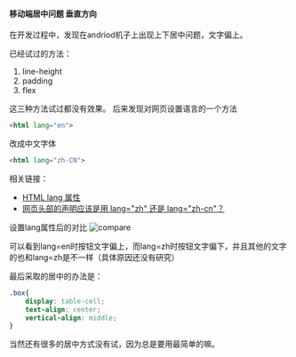 #### 移动端居中问题 垂直方向

在开发过程中，发现在andriod机子上出现上下居中问题，文字偏上。

已经试过的方法：

1. line-height 
2. padding
3. flex

这三种方法试过都没有效果。
后来发现对网页设置语言的一个方法

```html
<html lang="en">
```
改成中文字体
```html
<html lang="zh-CN">
```

相关链接： 
* [HTML lang 属性](http://www.w3school.com.cn/tags/att_standard_lang.asp)
* [网页头部的声明应该是用 lang="zh" 还是 lang="zh-cn"？](https://www.zhihu.com/question/20797118)

设置lang属性后的对比
![compare](https://i.screenshot.net/7k8oqse)

可以看到lang=en时按钮文字偏上，而lang=zh时按钮文字偏下，并且其他的文字的也和lang=zh是不一样（具体原因还没有研究）

最后采取的居中的办法是：

```css
.box{
    display: table-cell;
    text-align: center;
    vertical-align: middle;
}
```
当然还有很多的居中方式没有试，因为总是要用最简单的嘛。

